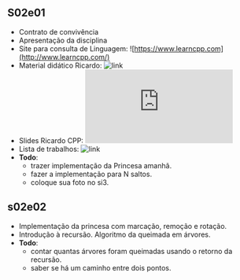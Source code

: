 ## S02e01
- Contrato de convivência
- Apresentação da disciplina
- Site para consulta de Linguagem: ![https://www.learncpp.com](http://www.learncpp.com/)
- Material didático Ricardo: ![link](https://github.com/qxcodeed/material_didatico)
- Slides Ricardo CPP: ![link](https://github.com/qxcodeed/material_didatico/raw/master/MINICURSO_C%2B%2B.pdf)
- Lista de trabalhos: ![link](https://trello.com/b/LjSvYn6H/ed-trabalhos)
- **Todo**:
    - trazer implementação da Princesa amanhã. 
    - fazer a implementação para N saltos.
    - coloque sua foto no si3.

## s02e02
- Implementação da princesa com marcação, remoção e rotação.
- Introdução à recursão. Algoritmo da queimada em árvores.
- **Todo**: 
    - contar quantas árvores foram queimadas usando o retorno da recursão.
    - saber se há um caminho entre dois pontos.
